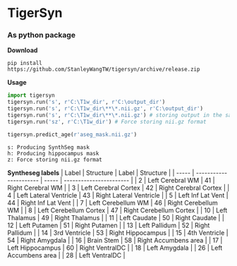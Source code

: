 # TigerSyn
### As python package
**Download**
```
pip install https://github.com/StanleyWangTW/tigersyn/archive/release.zip
```
**Usage**
```python
import tigersyn
tigersyn.run('s', r'C:\T1w_dir', r'C:\output_dir')
tigersyn.run('s', r'C:\T1w_dir\**\*.nii.gz', r'C:\output_dir')
tigersyn.run('s', r'C:\T1w_dir\**\*.nii.gz') # storing output in the same dir
tigersyn.run('sz', r'C:\T1w_dir') # Force storing nii.gz format

tigersyn.predict_age(r'aseg_mask.nii.gz')
```
```
s: Producing SynthSeg mask
h: Producing hippocampus mask
z: Force storing nii.gz format
```

**Syntheseg labels**
| Label | Structure              | Label | Structure               |
| ----- | ---------------------- | ----- | ----------------------- |
| 2     | Left Cerebral WM       | 41    | Right Cerebral WM       |
| 3     | Left Cerebral Cortex   | 42    | Right Cerebral Cortex   |
| 4     | Left Lateral Ventricle | 43    | Right Lateral Ventricle |
| 5     | Left Inf Lat Vent      | 44    | Right Inf Lat Vent      |
| 7     | Left Cerebellum WM     | 46    | Right Cerebellum WM     |
| 8     | Left Cerebellum Cortex | 47    | Right Cerebellum Cortex |
| 10    | Left Thalamus          | 49    | Right Thalamus          |
| 11    | Left Caudate           | 50    | Right Caudate           |
| 12    | Left Putamen           | 51    | Right Putamen           |
| 13    | Left Pallidum          | 52    | Right Pallidum          |
| 14    | 3rd Ventricle          | 53    | Right Hippocampus       |
| 15    | 4th Ventricle          | 54    | Right Amygdala          |
| 16    | Brain Stem             | 58    | Right Accumbens area    |
| 17    | Left Hippocampus       | 60    | Right VentralDC         |
| 18    | Left Amygdala          |
| 26    | Left Accumbens area    |
| 28    | Left VentralDC         |